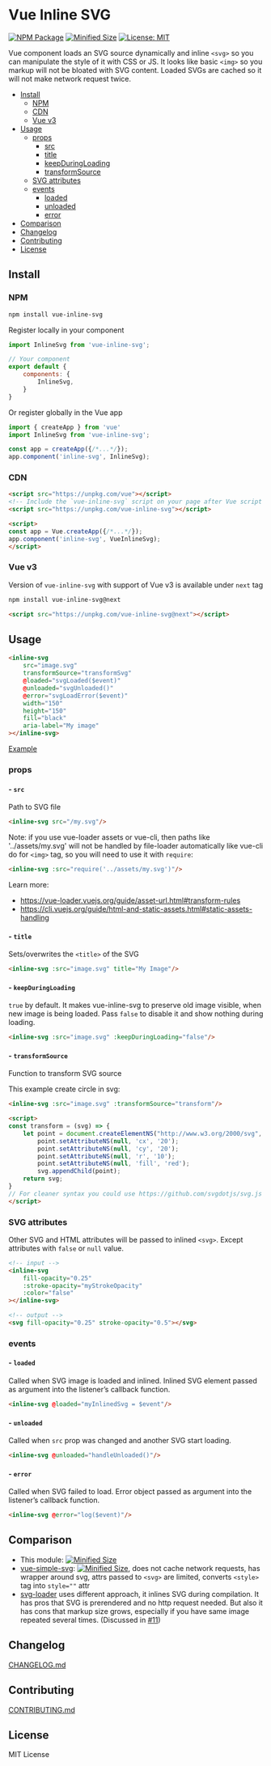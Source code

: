 # Vue Inline SVG

[![NPM Package](https://img.shields.io/npm/v/vue-inline-svg.svg?style=flat-square)](https://www.npmjs.org/package/vue-inline-svg)
[![Minified Size](https://img.shields.io/bundlephobia/min/vue-inline-svg.svg?style=flat-square)](https://bundlephobia.com/result?p=vue-inline-svg)
[![License: MIT](https://img.shields.io/badge/License-MIT-yellow.svg?style=flat-square)](https://github.com/shrpne/vue-inline-svg/blob/master/LICENSE)

Vue component loads an SVG source dynamically and inline `<svg>` so you can manipulate the style of it with CSS or JS.
It looks like basic `<img>` so you markup will not be bloated with SVG content.
Loaded SVGs are cached so it will not make network request twice.

[ci-img]:  https://travis-ci.org/shrpne/vue-inline-svg.svg
[ci]:      https://travis-ci.org/shrpne/vue-inline-svg


- [Install](#install)
  - [NPM](#npm)
  - [CDN](#cdn)
  - [Vue v3](#vue-v3)
- [Usage](#usage)
  - [props](#props)
    - [src](#--src)
    - [title](#--title)
    - [keepDuringLoading](#--keepduringloading)
    - [transformSource](#--transformsource)
  - [SVG attributes](#svg-attributes)
  - [events](#events)
    - [loaded](#--loaded)
    - [unloaded](#--unloaded)
    - [error](#--error)
- [Comparison](#comparison)
- [Changelog](#changelog)
- [Contributing](#contributing)
- [License](#license)


## Install

### NPM

```bash
npm install vue-inline-svg
```

Register locally in your component
```js
import InlineSvg from 'vue-inline-svg';

// Your component
export default {
    components: {
        InlineSvg,
    }
}
```

Or register globally in the Vue app
```js
import { createApp } from 'vue'
import InlineSvg from 'vue-inline-svg';

const app = createApp({/*...*/});
app.component('inline-svg', InlineSvg);
```


### CDN

```html
<script src="https://unpkg.com/vue"></script>
<!-- Include the `vue-inline-svg` script on your page after Vue script -->
<script src="https://unpkg.com/vue-inline-svg"></script>

<script>
const app = Vue.createApp({/*...*/});
app.component('inline-svg', VueInlineSvg);
</script>
```

### Vue v3

Version of `vue-inline-svg` with support of Vue v3 is available under `next` tag
```bash
npm install vue-inline-svg@next
```

```html
<script src="https://unpkg.com/vue-inline-svg@next"></script>
```


## Usage

```html
<inline-svg 
    src="image.svg" 
    transformSource="transformSvg"
    @loaded="svgLoaded($event)"
    @unloaded="svgUnloaded()"
    @error="svgLoadError($event)"
    width="150" 
    height="150"
    fill="black"
    aria-label="My image"
></inline-svg>
``` 
[Example](https://github.com/shrpne/vue-inline-svg/blob/master/demo/index.html)


### props
#### - `src`
Path to SVG file

```html
<inline-svg src="/my.svg"/>
```

Note: if you use vue-loader assets or vue-cli, then paths like '../assets/my.svg' will not be handled by file-loader automatically like vue-cli do for `<img>` tag, so you will need to use it with `require`:
```html
<inline-svg :src="require('../assets/my.svg')"/>
```
Learn more:
- https://vue-loader.vuejs.org/guide/asset-url.html#transform-rules
- https://cli.vuejs.org/guide/html-and-static-assets.html#static-assets-handling


#### - `title`
Sets/overwrites the `<title>` of the SVG

```html
<inline-svg :src="image.svg" title="My Image"/>
```


#### - `keepDuringLoading`
`true` by default. It makes vue-inline-svg to preserve old image visible, when new image is being loaded. Pass `false` to disable it and show nothing during loading.

```html
<inline-svg :src="image.svg" :keepDuringLoading="false"/>
```

#### - `transformSource`
Function to transform SVG source
 
This example create circle in svg:
```html
<inline-svg :src="image.svg" :transformSource="transform"/>

<script>
const transform = (svg) => {
    let point = document.createElementNS("http://www.w3.org/2000/svg", 'circle');
        point.setAttributeNS(null, 'cx', '20');
        point.setAttributeNS(null, 'cy', '20');
        point.setAttributeNS(null, 'r', '10');
        point.setAttributeNS(null, 'fill', 'red');
        svg.appendChild(point);
    return svg;
}
// For cleaner syntax you could use https://github.com/svgdotjs/svg.js
</script>
```


### SVG attributes
Other SVG and HTML attributes will be passed to inlined `<svg>`. Except attributes with `false` or `null` value.
```html
<!-- input -->
<inline-svg 
    fill-opacity="0.25" 
    :stroke-opacity="myStrokeOpacity"
    :color="false"        
></inline-svg>

<!-- output -->
<svg fill-opacity="0.25" stroke-opacity="0.5"></svg>
``` 


### events
#### - `loaded`
Called when SVG image is loaded and inlined.
Inlined SVG element passed as argument into the listener’s callback function.
```html
<inline-svg @loaded="myInlinedSvg = $event"/>
```

#### - `unloaded`
Called when `src` prop was changed and another SVG start loading.
```html
<inline-svg @unloaded="handleUnloaded()"/>
```

#### - `error`
Called when SVG failed to load.
Error object passed as argument into the listener’s callback function.
```html
<inline-svg @error="log($event)"/>
```

## Comparison

- This module: [![Minified Size](https://img.shields.io/bundlephobia/min/vue-inline-svg.svg?style=flat-square)](https://bundlephobia.com/result?p=vue-inline-svg)
- [vue-simple-svg](https://github.com/seiyable/vue-simple-svg): [![Minified Size](https://img.shields.io/bundlephobia/min/vue-simple-svg.svg?style=flat-square)](https://bundlephobia.com/result?p=vue-simple-svg), does not cache network requests, has wrapper around svg, attrs passed to `<svg>` are limited, converts `<style>` tag into `style=""` attr
- [svg-loader](https://github.com/visualfanatic/vue-svg-loader) uses different approach, it inlines SVG during compilation. It has pros that SVG is prerendered and no http request needed. But also it has cons that markup size grows, especially if you have same image repeated several times. (Discussed in [#11](https://github.com/shrpne/vue-inline-svg/issues/11))


## Changelog
[CHANGELOG.md](https://github.com/shrpne/vue-inline-svg/blob/master/CHANGELOG.md)


## Contributing
[CONTRIBUTING.md](https://github.com/shrpne/vue-inline-svg/blob/master/CONTRIBUTING.md)


## License

MIT License
